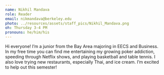 ```yaml
---
name: Nikhil Mandava
role: Reader
email: nikmandava@berkeley.edu
photo: ../resources/assets/staff_pics/Nikhil_Mandava.png
oh: Thursday 3-4 PM
pronouns: he/him/his
---
```


Hi everyone! I’m a junior from the Bay Area majoring in EECS and Business. In my free time you can find me entertaining my growing poker addiction, speeding through Netflix shows, and playing basketball and table tennis. I also love trying new restaurants, especially Thai, and ice cream. I’m excited to help out this semester!
